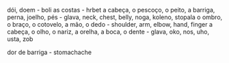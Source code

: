 dói, doem - boli
as costas - hrbet
a cabeça, o pescoço, o peito, a barriga, perna, joelho, pés - glava, neck, chest, belly, noga, koleno, stopala 
o ombro, o braço, o cotovelo, a mão, o dedo - shoulder, arm, elbow, hand, finger
a cabeça, o olho, o nariz, a orelha, a boca, o dente - glava, oko, nos, uho, usta, zob

dor de barriga - stomachache



